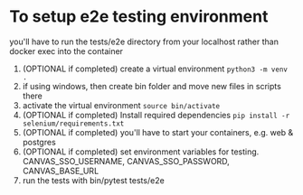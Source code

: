 # To setup e2e testing environment

you'll have to run the tests/e2e directory from your localhost rather than docker exec into the container

1. (OPTIONAL if completed) create a virtual environment `python3 -m venv .`
2. if using windows, then create bin folder and move new files in scripts there 
3. activate the virtual environment `source bin/activate`
4. (OPTIONAL if completed) Install required dependencies `pip install -r selenium/requirements.txt`
5. (OPTIONAL if completed) you'll have to start your containers, e.g. web & postgres
6. (OPTIONAL if completed) set environment variables for testing. CANVAS_SSO_USERNAME, CANVAS_SSO_PASSWORD, CANVAS_BASE_URL
7. run the tests with bin/pytest <OPTIONS> tests/e2e